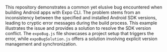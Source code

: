 This repository demonstrates a common yet elusive bug encountered when building Android apps with Expo CLI. The problem stems from an inconsistency between the specified and installed Android SDK versions, leading to cryptic error messages during the build process. This example illustrates the issue and provides a solution to resolve the SDK version conflict. The `expoBug.js` file showcases a project setup that triggers the error, while `expoBugSolution.js` offers a solution involving explicit version management and synchronization.